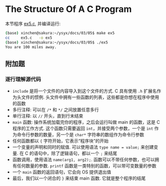 # The Structure Of A C Program
本节程序 [ex5.c](./ex5.c), 并编译运行:

```sh
(base) xinchen@sakura:~/ysyx/docs/03/05$ make ex5
cc     ex5.c   -o ex5
(base) xinchen@sakura:~/ysyx/docs/03/05$ ./ex5 
You are 100 miles away.
```

## 附加题
### 逐行理解源代码
- `include` 是将一个文件的内容导入到这个文件的方式. C 具有使用 `.h` 扩展名作为头文件的惯例. 头文件中拥有一些函数的列表，这些都是你想在程序中使用的函数
- 多行注释: 可以在 `/*` 和 `*/` 之间放置任意多行
- 单行注释: 以 `//` 开头，直到行末结束
- `main` 函数: 操作系统加载完你的程序，之后会运行叫做 main 的函数，这是 C 程序的工作方式. 这个函数只需要返回 `int`，并接受两个参数，一个是 `int` 作为命令行参数的数量，另一个是 `char*` 字符串的数组作为命令行参数
- 任何函数都以 `{` 字符开始，它表示“程序块”的开始
- 一个变量的声明和同时的赋值. 可以使用语法 `type name = value;` 来创建变量. 在 C 的语句中，除了逻辑语句，都以一个 `;` 来结尾
- 函数调用，使用语法 `name(arg1, arg2);`. 函数可以不带任何参数，也可以拥有任何数量的参数. `printf` 函数是一类特别的函数，可以带可变数量的参数
- 一个 `main` 函数的返回语句，它会向 OS 提供退出值
- 最后，我们以一个闭合的 `}` 来结束 main 函数. 它就是整个程序的结尾